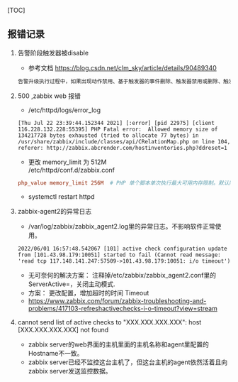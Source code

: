 [TOC]

## 报错记录
1. 告警阶段触发器被disable
   - 参考文档 https://blog.csdn.net/clm_sky/article/details/90489340
   ```txt
   告警升级执行过程中，如果出现动作禁用、基于触发器的事件删除、触发器禁用或删除、触发器相关的主机或监控项禁用、监控项禁用或删除、主机禁用等情况时，正在发送中的信息和告警升级中配置的其他信息会被发送。只是后面发送的信息中会加上(NOTE: Escalation cancelled)，比如说动作禁用时会在信息前加上NOTE: Escalation cancelled: action '<Action name>' disabled，通过这种方法通知用户取消告警升级。取消的原因也可以通过设置Debug Level = 3从日志文件中查看。
   ```

2. 500 ,zabbix web 报错
    - /etc/httpd/logs/error_log
    ```log
    [Thu Jul 22 23:39:44.152344 2021] [:error] [pid 22975] [client 116.228.132.228:55395] PHP Fatal error:  Allowed memory size of 134217728 bytes exhausted (tried to allocate 77 bytes) in /usr/share/zabbix/include/classes/api/CRelationMap.php on line 104, referer: http://zabbix.abcrender.com/hostinventories.php?ddreset=1
    ```

    - 更改 memory_limit 为 512M  
    /etc/httpd/conf.d/zabbix.conf
    ```conf
    php_value memory_limit 256M  # PHP 单个脚本单次执行最大可用内存限制。默认限制为 256MB。
    ```
    - systemctl restart httpd

3. zabbix-agent2的异常日志
    - /var/log/zabbix/zabbix_agent2.log里的异常日志。不影响软件正常使用。
    ```log
    2022/06/01 16:57:48.542067 [101] active check configuration update from [101.43.98.179:10051] started to fail (Cannot read message: 'read tcp 117.148.141.247:57509->101.43.98.179:10051: i/o timeout')
    ```
    - 无可奈何的解决方案： 注释掉/etc/zabbix/zabbix_agent2.conf里的ServerActive=，关闭主动模式.
    - 方案： 更改配置，增加超时的时间 Timeout
    - https://www.zabbix.com/forum/zabbix-troubleshooting-and-problems/417103-refreshactivechecks-i-o-timeout?view=stream

4. cannot send list of active checks to "XXX.XXX.XXX.XXX": host [XXX.XXX.XXX.XXX] not found
    - zabbix server的web界面的主机里面的主机名称和agent里配置的Hostname不一致。
    - zabbix server已经不监控这台主机了，但这台主机的agent依然活着且向zabbix server发送监控数据。
  